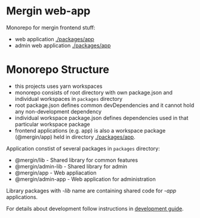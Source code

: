 # Mergin web-app

Monorepo for mergin frontend stuff:

- web application [./packages/app](./packages/app)
- admin web application [./packages/app](./packages/admin-app)

# Monorepo Structure

* this projects uses yarn workspaces
* monorepo consists of root directory with own package.json and individual workspaces in `packages` directory
* root package.json defines common devDependencies and it cannot hold any non-development dependency
* individual workspace package.json defines dependencies used in that particular workspace package
* frontend applications (e.g. app) is also a workspace package (@mergin/app) held in directory [./packages/app](./packages/app).

Application constist of several packages in `packages` directory:

- @mergin/lib - Shared library for common features
- @mergin/admin-lib - Shared library for admin
- @mergin/app - Web appliacation
- @mergin/admin-app - Web application for administration

Library packages with *-lib* name are containing shared code for *-app* applications.

For details about development follow instructions in [development guide](../development.md).